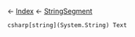 ← [Index](Api-Index) ← [StringSegment](VRage.Game.ModAPI.Ingame.Utilities.StringSegment)

```csharp[string](System.String) Text```
